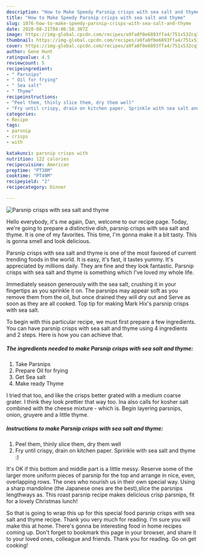 ```yaml
---
description: "How to Make Speedy Parsnip crisps with sea salt and thyme"
title: "How to Make Speedy Parsnip crisps with sea salt and thyme"
slug: 1076-how-to-make-speedy-parsnip-crisps-with-sea-salt-and-thyme
date: 2020-08-21T04:06:58.307Z
image: https://img-global.cpcdn.com/recipes/a9fa0f0e6893ffa4/751x532cq70/parsnip-crisps-with-sea-salt-and-thyme-recipe-main-photo.jpg
thumbnail: https://img-global.cpcdn.com/recipes/a9fa0f0e6893ffa4/751x532cq70/parsnip-crisps-with-sea-salt-and-thyme-recipe-main-photo.jpg
cover: https://img-global.cpcdn.com/recipes/a9fa0f0e6893ffa4/751x532cq70/parsnip-crisps-with-sea-salt-and-thyme-recipe-main-photo.jpg
author: Gene Hunt
ratingvalue: 4.5
reviewcount: 5
recipeingredient:
- " Parsnips"
- " Oil for frying"
- " Sea salt"
- " Thyme"
recipeinstructions:
- "Peel them, thinly slice them, dry them well"
- "Fry until crispy, drain on kitchen paper. Sprinkle with sea salt and thyme :)"
categories:
- Recipe
tags:
- parsnip
- crisps
- with

katakunci: parsnip crisps with 
nutrition: 122 calories
recipecuisine: American
preptime: "PT38M"
cooktime: "PT49M"
recipeyield: "2"
recipecategory: Dinner

---
```



![Parsnip crisps with sea salt and thyme](https://img-global.cpcdn.com/recipes/a9fa0f0e6893ffa4/751x532cq70/parsnip-crisps-with-sea-salt-and-thyme-recipe-main-photo.jpg)

Hello everybody, it's me again, Dan, welcome to our recipe page. Today, we're going to prepare a distinctive dish, parsnip crisps with sea salt and thyme. It is one of my favorites. This time, I'm gonna make it a bit tasty. This is gonna smell and look delicious.

Parsnip crisps with sea salt and thyme is one of the most favored of current trending foods in the world. It is easy, it's fast, it tastes yummy. It's appreciated by millions daily. They are fine and they look fantastic. Parsnip crisps with sea salt and thyme is something which I've loved my whole life.

Immediately season generously with the sea salt, crushing it in your fingertips as you sprinkle it on. The parsnips may appear soft as you remove them from the oil, but once drained they will dry out and Serve as soon as they are all cooked. Top tip for making Mark Hix&#39;s parsnip crisps with sea salt.


To begin with this particular recipe, we must first prepare a few ingredients. You can have parsnip crisps with sea salt and thyme using 4 ingredients and 2 steps. Here is how you can achieve that.

<!--inarticleads1-->

##### The ingredients needed to make Parsnip crisps with sea salt and thyme:

1. Take  Parsnips
1. Prepare  Oil for frying
1. Get  Sea salt
1. Make ready  Thyme


I tried that too, and like the crisps better grated with a medium coarse grater. I think they look prettier that way too. Ina also calls for kosher salt combined with the cheese mixture - which is. Begin layering parsnips, onion, gruyere and a little thyme. 

<!--inarticleads2-->

##### Instructions to make Parsnip crisps with sea salt and thyme:

1. Peel them, thinly slice them, dry them well
1. Fry until crispy, drain on kitchen paper. Sprinkle with sea salt and thyme :)


It&#39;s OK if this bottom and middle part is a little messy. Reserve some of the larger more uniform pieces of parsnip for the top and arrange in nice, even, overlapping rows. The ones who nourish us in their own special way. Using a sharp mandoline (the Japanese ones are the best),slice the parsnips lengthways as. This roast parsnip recipe makes delicious crisp parsnips, fit for a lovely Christmas lunch! 

So that is going to wrap this up for this special food parsnip crisps with sea salt and thyme recipe. Thank you very much for reading. I'm sure you will make this at home. There's gonna be interesting food in home recipes coming up. Don't forget to bookmark this page in your browser, and share it to your loved ones, colleague and friends. Thank you for reading. Go on get cooking!
